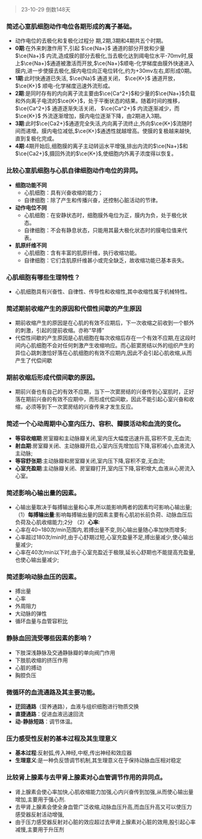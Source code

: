 > 23-10-29 倒数148天

### 简述心室肌细胞动作电位各期形成的离子基础。

- 动作电位的去极化和复极化过程分 期,2期,3期和4期共五个时期。
- **0期**:在外来刺激作用下,引起 $\ce{Na+}$ 通道的部分开放和少量 $\ce{Na+}$ 内流,造成膜的部分去极化,当去极化达到阈电位水平-70mv时,膜上$\ce{Na+}$通道被激活而开放,$\ce{Na+}$顺电-化学梯度由膜外快速进入膜内,进一步使膜去极化,膜内电位向正电位转化,约为+30mv左右,即形成0期。
- **1期**:此时快通道已失活, $\ce{Na}$ 通道关闭， $\ce{K+}$ 通道开放， $\ce{K+}$ 顺电-化学梯度迅速外流形成。
- **2期**:是同时存有的内向离子流主要由$\ce{Ca^2+}$和少量的$\ce{Na+}$负载和外向离子电流的$\ce{K+}$，处于平衡状态的结果。随着时间的推移， $\ce{Ca^2+}$ 通道逐渐失活关闭， $\ce{Ca^2+}$ 内流逐渐减少，而 $\ce{K+}$ 外流逐渐增加，膜内电位逐渐下降，由2期进入3期。
- **3期**:此时$\ce{Ca2+}$通道完全失活,内向离子流终止,外向$\ce{K+}$流随时间而递增。膜内电位减低,$\ce{K+}$通透性就越增高。使膜的复极越来越快,直到复极化完成。
- **4期**:4期开始后,细胞膜的离子主动转运水平增强,排出内流的$\ce{Na+}$和$\ce{Ca2+}$,摄回外流的$\ce{K+}$,使细胞内外离子浓度得以恢复。

### 比较心室肌细胞与心肌自律细胞动作电位的异同。
- **细胞功能不同**
	- 心肌细胞：具有兴奋收缩的能力；
	- 自律细胞：除了产生和传播兴奋，还控制心脏活动的节律。
- **动作电位不同**
	- 心肌细胞：在安静状态时，细胞膜外电位为正，膜内为负，处于极化状态。
	- 自律细胞：不会有静息状态，只能用其最大极化状态时的膜电位值来代表。
- **肌原纤维不同**
	- 心肌细胞：含有丰富的肌原纤维，执行收缩功能。
	- 自律细胞：它们含肌原纤维甚小或完全缺乏，故收缩功能已基本丧失。

### 心肌细胞有哪些生理特性？
- 心肌细胞具有兴奋性、自律性、传导性和收缩性,其中收缩性属于机械特性。

### 简述期前收缩产生的原因和代偿性间歇的产生原因
- 期前收缩产生的原因是在心肌的有效不应期后，下一次收缩之前收到一个额外的刺激，引起的提前收缩。亦称“早搏”
- 代偿性间歇的产生原因是心肌细胞在每次收缩后存在一个有效不应期,在这段时间内心肌细胞不会对任何刺激产生收缩响应。而心脏窦房结以外的组织产生的异位心跳刺激恰好落在心肌细胞的有效不应期内,因此不会引起心肌收缩,从而产生了代偿间歇

### 期前收缩后形成代偿间歇的原因。
- 期前兴奋也有自己的有效不应期，当下一次窦房结的兴奋传到心室肌时，正好落在期前兴奋的有效不应期中，而形成代偿间歇，因此不能引起心室兴奋和收缩，必须等到下一次窦房结的兴奋传来才发生反应。

### 简述一个心动周期中心室内压力、容积、瓣膜活动和血流的变化。
- **等容收缩期**:房室瓣和主动脉瓣关闭,室内压大幅度迅速升高,容积不变,无血流;
- **射血期**:房室瓣关闭、主动脉瓣开启,心室内压先增加后下降,容积减小,血液流入主动脉;
- **等容舒张期**:主动脉瓣和房室瓣关闭,室内压下降,容积不变,无血流;
- **心室充盈期**:主动脉瓣关闭、房室瓣打开,室内压下降,容积增大,血液从心房流入心室。

### 简述影响心输出量的因素。
- 心输出量取决于每搏输出量和心率,所以能影响两者的因素均可影响心输出量;
（1）**每搏输出量**:影响每搏输出量的因素主要有心肌初长前负荷、动脉血压后负荷及心肌收缩能力;2分
（2）**心率**:
- 心率在40~180次/min范围内,若搏出量不变,则心输出量随心率加快而增多;
- 心率超过180次/min时,由于心舒期过短,心室充盈量不足,搏出量减少,使心输出量减少;
- 心率在40次/min以下时,由于心室充盈近于极限,延长心舒期也不能提高充盈量,也使心输出量减少;

### 简述影响动脉血压的因素。
- 搏出量
- 心率
- 外周阻力
- 大动脉的弹性
- 循环血量与血管容积比

### 静脉血回流受哪些因素的影响？
- 下肢深浅静脉及交通静脉瓣的单向阀门作用
- 下肢肌收缩的挤压作用
- 心脏的搏动
- 胸腔负压

### 微循环的血流通路及其主要功能。
- **迂回通路**（营养通路），血液与组织细胞进行物质交换
- **直捷通路**：促进血液迅速回流
- **动-静脉短路**：调节体温。

### 压力感受性反射的基本过程及其生理意义
- **基本过程**:反射弧,传入神经,中枢,传出神经和效应器
- **生理意义**:是一种负反馈调节机制,其生理意义在于保持动脉血压相对稳定

### 比较肾上腺素与去甲肾上腺素对心血管调节作用的异同点。

- 肾上腺素会使心率加快,心肌收缩能力加强,心内兴奋传到加强,从而使心输出量增加,主要用于强心剂.
- 去甲肾上腺素会使全身血管广泛收缩,动脉血压升高,而血压升高又可以使压力感受器反射活动增强,
- 由于压力感受器反射对心脏的效应超过去甲肾上腺素对心脏的效用,股引起心率减慢,主要用于升压剂